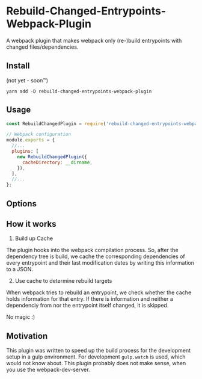 <h1>Rebuild-Changed-Entrypoints-Webpack-Plugin</h1>
A webpack plugin that makes webpack only (re-)build entrypoints with changed files/dependencies.

## Install

(not yet - soon™)

```
yarn add -D rebuild-changed-entrypoints-webpack-plugin
```

## Usage

```javascript
const RebuildChangedPlugin = require('rebuild-changed-entrypoints-webpack-plugin');

// Webpack configuration
module.exports = {
  //...
  plugins: [
    new RebuildChangedPlugin({
      cacheDirectory: __dirname,
    }),
  ],
  //...
};
```

## Options

## How it works

1.  Build up Cache

The plugin hooks into the webpack compilation process. So, after the dependency tree is build, we cache the corresponding dependencies of every entrypoint and their last modification dates by writing this information to a JSON.

2.  Use cache to determine rebuild targets

When webpack tries to rebuild an entrypoint, we check whether the cache holds information for that entry. If there is information and neither a dependenciy from nor the entrypoint itself changed, it is skipped.

No magic :)

## Motivation

This plugin was written to speed up the build process for the development setup in a gulp environment. For development `gulp.watch` is used, which would not know about. This plugin probably does not make sense, when you use the webpack-dev-server.
